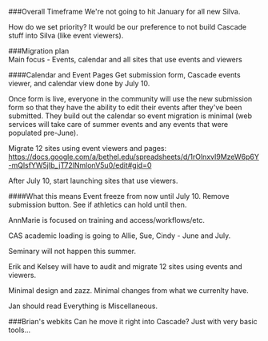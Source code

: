 ###Overall Timeframe
We're not going to hit January for all new Silva.

How do we set priority? It would be our preference to not build Cascade stuff into Silva (like event viewers).

###Migration plan  
Main focus - Events, calendar and all sites that use events and viewers

####Calendar and Event Pages
Get submission form, Cascade events viewer, and calendar view done by July 10.

Once form is live, everyone in the community will use the new submission form so that they have the ability to edit their events after they've been submitted. They build out the calendar so event migration is minimal (web services will take care of summer events and any events that were populated pre-June).

Migrate 12 sites using event viewers and pages:
https://docs.google.com/a/bethel.edu/spreadsheets/d/1rOlnxvI9MzeW6p6Y-mQlsfYW5jIb_jT72lNmlonV5u0/edit#gid=0

After July 10, start launching sites that use viewers.

####What this means
Event freeze from now until July 10. Remove submission button. See if athletics can hold until then.

AnnMarie is focused on training and access/workflows/etc.

CAS academic loading is going to Allie, Sue, Cindy - June and July.

Seminary will not happen this summer.

Erik and Kelsey will have to audit and migrate 12 sites using events and viewers.

Minimal design and zazz. Minimal changes from what we currenlty have.

Jan should read Everything is Miscellaneous.


###Brian's webkits
Can he move it right into Cascade? Just with very basic tools...

